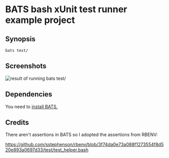 # BATS bash xUnit test runner example project

## Synopsis

    bats test/

## Screenshots

![result of running bats test/](https://www.evernote.com/l/AAMsMWgOtoRAPJrRKlsyIYwk1vcb_J1py-o)

## Dependencies

You need to [install BATS.](https://github.com/sstephenson/bats#installing-bats-from-source)


## Credits

There aren't assertions in BATS so I adopted the assertions from RBENV:

https://github.com/sstephenson/rbenv/blob/3f74da0e73a088f1273554f8d520e893a0697d33/test/test_helper.bash

